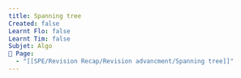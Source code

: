```yaml
---
title: Spanning tree
Created: false
Learnt Flo: false
Learnt Tim: false
Subjet: Algo
🏫 Page:
  - "[[SPE/Revision Recap/Revision advancment/Spanning tree]]"
---
```

